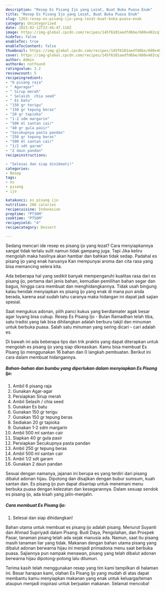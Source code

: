 ```yaml
---
description: "Resep Es Pisang Ijo yang Lezat, Buat Buka Puasa Enak"
title: "Resep Es Pisang Ijo yang Lezat, Buat Buka Puasa Enak"
slug: 1263-resep-es-pisang-ijo-yang-lezat-buat-buka-puasa-enak
category: Uncategorized
date: 2023-02-12T23:44:47.116Z
image: https://img-global.cpcdn.com/recipes/145f6101aedfd6be/680x482cq70/es-pisang-ijo-foto-resep-utama.jpg
hideToc: false
enableToc: true
enableTocContent: false
thumbnail: https://img-global.cpcdn.com/recipes/145f6101aedfd6be/680x482cq70/es-pisang-ijo-foto-resep-utama.jpg
cover: https://img-global.cpcdn.com/recipes/145f6101aedfd6be/680x482cq70/es-pisang-ijo-foto-resep-utama.jpg
author: Admin
authorAv: notfound
ratingvalue: 3.2
reviewcount: 5
recipeingredient:
- "6 pisang raja"
- " Agaragar"
- " Sirup merah"
- " Selasih  chia seed"
- " Es batu"
- "150 gr terigu"
- "150 gr tepung beras"
- "20 gr tapioka"
- "1-2 sdm margarin"
- "500 ml santan cair"
- "40 gr gula pasir"
- "Secukupnya pasta pandan"
- "250 gr tepung beras"
- "500 ml santan cair"
- "1/2 sdt garam"
- "2 daun pandan"
recipeinstructions:

- "Selesai dan siap dinikmati!"
categories:
- Resep
tags:
- es
- pisang
- ijo

katakunci: es pisang ijo 
nutrition: 260 calories
recipecuisine: Indonesian
preptime: "PT36M"
cooktime: "PT56M"
recipeyield: "4"
recipecategory: Dessert

---
```



Sedang mencari ide resep es pisang ijo yang lezat? Cara menyiapkannya sangat tidak terlalu sulit namun tidak gampang juga. Tapi Jika keliru mengolah maka hasilnya akan hambar dan bahkan tidak sedap. Padahal es pisang ijo yang enak harusnya Kan mempunyai aroma dan cita rasa yang bisa memancing selera kita.


Ada beberapa hal yang sedikit banyak mempengaruhi kualitas rasa dari es pisang ijo, pertama dari jenis bahan, kemudian pemilihan bahan segar dan bagus, hingga cara membuat dan menghidangkannya. Tidak usah bingung kalau hendak menyiapkan es pisang ijo yang enak di mana pun anda berada, karena asal sudah tahu caranya maka hidangan ini dapat jadi sajian spesial.

Saat mengukus adonan, pilih panci kukus yang berdiamater agak besar agar loyang bisa cukup. Resep Es Pisang Ijo - Bulan Ramadhan telah tiba, satu tradisi yang tak bisa dihilangkan adalah berburu takjil dan minuman untuk berbuka puasa. Salah satu minuman yang sering dicari - cari adalah es.


Di bawah ini ada beberapa tips dan trik praktis yang dapat diterapkan untuk mengolah es pisang ijo yang siap dikreasikan. Kamu bisa membuat Es Pisang Ijo menggunakan 16 bahan dan 0 langkah pembuatan. Berikut ini cara dalam membuat hidangannya.

<!--inarticleads1-->

##### Bahan-bahan dan bumbu yang diperlukan dalam menyiapkan Es Pisang Ijo:

1. Ambil 6 pisang raja
1. Gunakan  Agar-agar
1. Persiapkan  Sirup merah
1. Ambil  Selasih / chia seed
1. Gunakan  Es batu
1. Gunakan 150 gr terigu
1. Gunakan 150 gr tepung beras
1. Sediakan 20 gr tapioka
1. Gunakan 1-2 sdm margarin
1. Ambil 500 ml santan cair
1. Siapkan 40 gr gula pasir
1. Persiapkan Secukupnya pasta pandan
1. Ambil 250 gr tepung beras
1. Ambil 500 ml santan cair
1. Ambil 1/2 sdt garam
1. Gunakan 2 daun pandan


Sesuai dengan namanya, jajanan ini berupa es yang terdiri dari pisang dibalut adonan hijau. Dipotong dan disajikan dengan bubur sumsum, kuah santan dan. Es pisang ijo pun dapat disantap untuk menemani menu berbuka puasa dengan kelezatan dan kesegarannya. Dalam sesuap sendok es pisang ijo, ada kisah yang jalin-menjalin. 

<!--inarticleads2-->

##### Cara membuat Es Pisang Ijo:


1. Selesai dan siap dihidangkan!

Bahan utama untuk membuat es pisang ijo adalah pisang. Menurut Suyanti dan Ahmad Supriyadi dalam Pisang: Budi Daya, Pengolahan, dan Prospek Pasar, tanaman pisang telah ada sejak manusia ada. Namun, saat itu pisang masih tanaman liar yang tidak. Makanan dengan bahan utama pisang yang dibalut adonan berwarna hijau ini menjadi primadona menu saat berbuka puasa. Sajiannya pun nampak menawan, pisang yang telah dibalut adonan berwarna hijau dipotong-potong lalu dilumuri. 

Terima kasih telah menggunakan resep yang tim kami tampilkan di halaman ini. Besar harapan kami, olahan Es Pisang Ijo yang mudah di atas dapat membantu kamu menyiapkan makanan yang enak untuk keluarga/teman ataupun menjadi inspirasi untuk berjualan makanan. Selamat mencoba!
